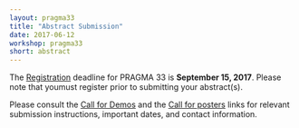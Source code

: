 ```yaml
---
layout: pragma33
title: "Abstract Submission"
date: 2017-06-12
workshop: pragma33
short: abstract
---
```


The [Registration](http://www.pragma-grid.net/pragma33-registration/) deadline for PRAGMA 33 is **September 15, 2017**. Please note that youmust register prior to submitting your abstract(s).
<br />

Please consult the [Call for Demos](http://www.pragma-grid.net/pragma33-callForDemos/) and the [Call for posters](http://www.pragma-grid.net/pragma33-callForPosters/) links for relevant submission instructions, important dates, and contact information.

<br />

